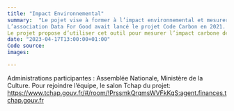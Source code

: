 ```yaml
---
title: "Impact Environnemental"
summary:  "Le pojet vise à former à l’impact environnemental et mesurer celui des projets 10%.
L’association Data For Good avait lancé le projet Code Carbon en 2021. C’est un projet crée au Canada par un des pères fondateurs du deep learning, Yoshua Bengio pour mesurer l’impact des entrainements de machine learning."
Le projet propose d’utiliser cet outil pour mesurer l’impact carbone des projets 10% et, pourquoi pas ensuite le proposer pour mesurer l’impact carbone des projets publics. Le projet sera accompagné par une formation sur l’impact environnemental.
date: "2023-04-17T13:00:00+01:00"
Code source: 
images: 

---
```



Administrations participantes : Assemblée Nationale, Ministère de la Culture.
Pour rejoindre l’équipe, le salon Tchap du projet: https://www.tchap.gouv.fr/#/room/!PrssmkQrqmsWVFkKqS:agent.finances.tchap.gouv.fr
